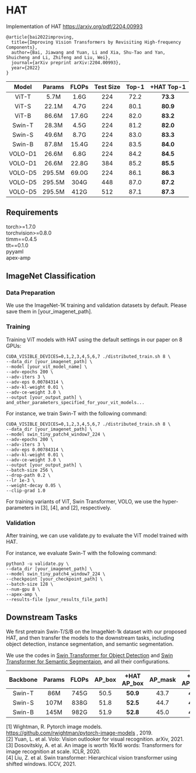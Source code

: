 # HAT

Implementation of HAT https://arxiv.org/pdf/2204.00993
```shell
@article{bai2022improving,
  title={Improving Vision Transformers by Revisiting High-frequency Components},
  author={Bai, Jiawang and Yuan, Li and Xia, Shu-Tao and Yan, Shuicheng and Li, Zhifeng and Liu, Wei},
  journal={arXiv preprint arXiv:2204.00993},
  year={2022}
}
```
| Model   | Params | FLOPs | Test Size | Top-1 | +HAT Top-1 |
|:-:|:-:|:-:|:-:|:-:|:-:|
| ViT-T   | 5.7M   | 1.6G  | 224       | 72.2  | **73.3**      |
| ViT-S   | 22.1M  | 4.7G  | 224       | 80.1  |  **80.9**     |
| ViT-B   | 86.6M  | 17.6G | 224       | 82.0  |  **83.2**     |
| Swin-T  | 28.3M  | 4.5G  | 224       | 81.2  |  **82.0**      |
| Swin-S  | 49.6M  | 8.7G  | 224       | 83.0  |  **83.3**      |
| Swin-B  | 87.8M  | 15.4G | 224       | 83.5  |  **84.0**       |
| VOLO-D1 | 26.6M  | 6.8G  | 224       | 84.2  |  **84.5**       |
| VOLO-D1 | 26.6M  | 22.8G | 384       | 85.2  |  **85.5**       |
| VOLO-D5 | 295.5M | 69.0G | 224       | 86.1  |  **86.3**       |
| VOLO-D5 | 295.5M | 304G  | 448       | 87.0  |  **87.2**      |
| VOLO-D5 | 295.5M | 412G  | 512       | 87.1  |  **87.3**      |



## Requirements
torch>=1.7.0  
torchvision>=0.8.0  
timm==0.4.5  
tlt==0.1.0  
pyyaml  
apex-amp  

## ImageNet Classification

### Data Preparation
We use the ImageNet-1K training and validation datasets by default.
Please save them in [your_imagenet_path].


### Training
Training ViT models with HAT using the default settings in our paper on 8 GPUs:

```shell
CUDA_VISIBLE_DEVICES=0,1,2,3,4,5,6,7 ./distributed_train.sh 8 \
--data_dir [your_imagenet_path] \
--model [your_vit_model_name] \
--adv-epochs 200 \
--adv-iters 3 \
--adv-eps 0.00784314 \
--adv-kl-weight 0.01 \
--adv-ce-weight 3.0 \
--output [your_output_path] \
and_other_parameters_specified_for_your_vit_models...
```

For instance, we train Swin-T with the following command:
```shell
CUDA_VISIBLE_DEVICES=0,1,2,3,4,5,6,7 ./distributed_train.sh 8 \
--data_dir [your_imagenet_path] \
--model swin_tiny_patch4_window7_224 \
--adv-epochs 200 \
--adv-iters 3 \
--adv-eps 0.00784314 \
--adv-kl-weight 0.01 \
--adv-ce-weight 3.0 \
--output [your_output_path] \
--batch-size 256 \
--drop-path 0.2 \
--lr 1e-3 \
--weight-decay 0.05 \
--clip-grad 1.0
```
For training variants of ViT, Swin Transformer, VOLO, we use the hyper-parameters in [3], [4], and [2], respectively.

### Validation

After training, we can use validate.py to evaluate the ViT model trained with HAT.

For instance, we evaluate Swin-T with the following command:
```shell
python3 -u validate.py \
--data_dir [your_imagenet_path] \
--model swin_tiny_patch4_window7_224 \
--checkpoint [your_checkpoint_path] \
--batch-size 128 \
--num-gpu 8 \
--apex-amp \
--results-file [your_results_file_path]
```

## Downstream Tasks

We first pretrain Swin-T/S/B on the ImageNet-1k dataset with our proposed HAT, and then transfer the models to the downstream tasks, including object detection, instance segmentation, and semantic segmentation. 

We use the codes in [Swin Transformer for Object Detection](https://github.com/SwinTransformer/Swin-Transformer-Object-Detection) and [Swin Transformer for Semantic Segmentaion](https://github.com/SwinTransformer/Swin-Transformer-Semantic-Segmentation), and all their configurations.

| Backbone   | Params | FLOPs | AP_box | +HAT AP_box | AP_mask | +HAT AP_mask |
|:-:|:-:|:-:|:-:|:-:|:-:|:-:|
| Swin-T  | 86M  | 745G  | 50.5  |  **50.9**      |43.7| **43.9**      |
| Swin-S  | 107M  | 838G | 51.8  |  **52.5**      |44.7| **45.4**      |
| Swin-B  | 145M  | 982G  | 51.9  |  **52.8**       |45.0| **45.6**      |

[1] Wightman, R. Pytorch image models. https://github.com/rwightman/pytorch-image-models , 2019.  
[2] Yuan, L. et al. Volo: Vision outlooker for visual recognition. arXiv, 2021.  
[3] Dosovitskiy, A. et al. An image is worth 16x16 words: Transformers for image recognition at scale. ICLR, 2020.  
[4] Liu, Z. et al. Swin transformer: Hierarchical vision transformer using shifted windows. ICCV, 2021.
